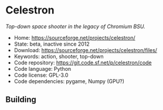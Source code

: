 # Celestron

_Top-down space shooter in the legacy of Chromium BSU._

- Home: https://sourceforge.net/projects/celestron/
- State: beta, inactive since 2012 
- Download: https://sourceforge.net/projects/celestron/files/
- Keywords: action, shooter, top-down
- Code repository: https://git.code.sf.net/p/celestron/code
- Code language: Python
- Code license: GPL-3.0
- Code dependencies: pygame, Numpy (GPU?)

## Building

